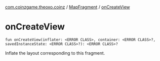 [com.coinzgame.theoxo.coinz](../index.md) / [MapFragment](index.md) / [onCreateView](.)

# onCreateView

`fun onCreateView(inflater: <ERROR CLASS>, container: <ERROR CLASS>?, savedInstanceState: <ERROR CLASS>?): <ERROR CLASS>?`

Inflate the layout corresponding to this fragment.

